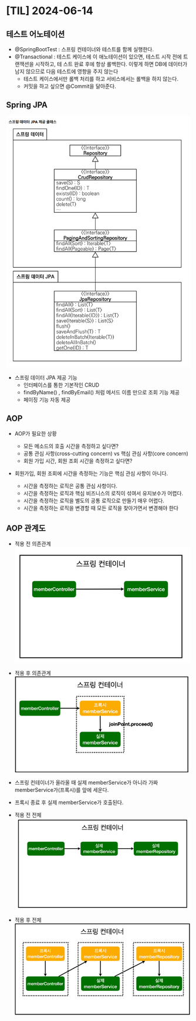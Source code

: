 # [TIL] 2024-06-14

## 테스트 어노테이션
- @SpringBootTest : 스프링 컨테이너와 테스트를 함께 실행한다.
- @Transactional : 테스트 케이스에 이 애노테이션이 있으면, 테스트 시작 전에 트랜잭션을 시작하고, 테
스트 완료 후에 항상 롤백한다. 이렇게 하면 DB에 데이터가 남지 않으므로 다음 테스트에 영향을 주지 않는다
    - 테스트 케이스에서만 롤백 처리를 하고 서비스에서는 롤백을 하지 않는다.
    - 커밋을 하고 싶으면 @Commit을 달아준다.

## Spring JPA
![alt text](image.png)
- 스프링 데이터 JPA 제공 기능
    - 인터페이스를 통한 기본적인 CRUD
    - findByName() , findByEmail() 처럼 메서드 이름 만으로 조회 기능 제공
    - 페이징 기능 자동 제공

## AOP
- AOP가 필요한 상황
    - 모든 메소드의 호출 시간을 측정하고 싶다면?
    - 공통 관심 사항(cross-cutting concern) vs 핵심 관심 사항(core concern)
    - 회원 가입 시간, 회원 조회 시간을 측정하고 싶다면?

- 회원가입, 회원 조회에 시간을 측정하는 기능은 핵심 관심 사항이 아니다.
    - 시간을 측정하는 로직은 공통 관심 사항이다.
    - 시간을 측정하는 로직과 핵심 비즈니스의 로직이 섞여서 유지보수가 어렵다.
    - 시간을 측정하는 로직을 별도의 공통 로직으로 만들기 매우 어렵다.
    - 시간을 측정하는 로직을 변경할 때 모든 로직을 찾아가면서 변경해야 한다

## AOP 관계도
- 적용 전 의존관계
![alt text](image-1.png)

- 적용 후 의존관계
![alt text](image-2.png)
- 스프링 컨테이너가 올라올 때 실제 memberService가 아니라 가짜 memberService가(프록시)를 앞에 세운다.
- 프록시 종료 후 실제 memberService가 호출된다.

- 적용 전 전체
![alt text](image-3.png)

- 적용 후 전체
![alt text](image-4.png)